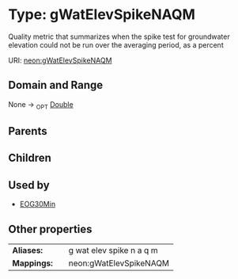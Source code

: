 
# Type: gWatElevSpikeNAQM


Quality metric that summarizes when the spike test for groundwater elevation could not be run over the averaging period, as a percent

URI: [neon:gWatElevSpikeNAQM](https://data.neonscience.org/gWatElevSpikeNAQM)


## Domain and Range

None ->  <sub>OPT</sub> [Double](types/Double.md)

## Parents


## Children


## Used by

 * [EOG30Min](EOG30Min.md)

## Other properties

|  |  |  |
| --- | --- | --- |
| **Aliases:** | | g wat elev spike n a q m |
| **Mappings:** | | neon:gWatElevSpikeNAQM |

